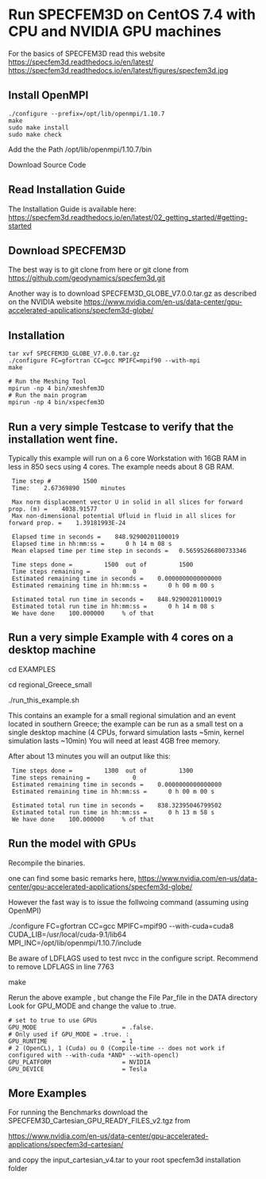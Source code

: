 # Run SPECFEM3D on CentOS 7.4 with CPU and NVIDIA GPU machines 

For the basics of SPECFEM3D read this website
https://specfem3d.readthedocs.io/en/latest/
https://specfem3d.readthedocs.io/en/latest/figures/specfem3d.jpg

## Install OpenMPI
```
./configure --prefix=/opt/lib/openmpi/1.10.7
make
sudo make install
sudo make check
```
Add the the Path /opt/lib/openmpi/1.10.7/bin

Download Source Code

## Read Installation Guide

The Installation Guide is available here:
https://specfem3d.readthedocs.io/en/latest/02_getting_started/#getting-started

## Download SPECFEM3D
The best way is to git clone from here
or git clone from 
https://github.com/geodynamics/specfem3d.git

Another way is to download SPECFEM3D_GLOBE_V7.0.0.tar.gz as described on the NVIDIA website
https://www.nvidia.com/en-us/data-center/gpu-accelerated-applications/specfem3d-globe/


## Installation

```
tar xvf SPECFEM3D_GLOBE_V7.0.0.tar.gz
./configure FC=gfortran CC=gcc MPIFC=mpif90 --with-mpi
make

# Run the Meshing Tool
mpirun -np 4 bin/xmeshfem3D
# Run the main program
mpirun -np 4 bin/xspecfem3D

```

## Run a very simple Testcase to verify that the installation went fine.
Typically this example will run on a 6 core Workstation with 16GB RAM in less in 850 secs using 4 cores.
The example needs about 8 GB RAM.

```
 Time step #         1500
 Time:    2.67369890      minutes

 Max norm displacement vector U in solid in all slices for forward prop. (m) =    4038.91577
 Max non-dimensional potential Ufluid in fluid in all slices for forward prop. =    1.39181993E-24

 Elapsed time in seconds =    848.92900201100019
 Elapsed time in hh:mm:ss =      0 h 14 m 08 s
 Mean elapsed time per time step in seconds =   0.56595266800733346

 Time steps done =         1500  out of         1500
 Time steps remaining =            0
 Estimated remaining time in seconds =    0.0000000000000000
 Estimated remaining time in hh:mm:ss =      0 h 00 m 00 s

 Estimated total run time in seconds =    848.92900201100019
 Estimated total run time in hh:mm:ss =      0 h 14 m 08 s
 We have done    100.000000     % of that

```

## Run a very simple Example with 4 cores on a desktop machine

cd EXAMPLES

cd regional_Greece_small

./run_this_example.sh


This  contains an example for a small regional simulation and an event located in southern Greece; the example can be run as a small test on a single desktop machine
  (4 CPUs, forward simulation lasts ~5min, kernel simulation lasts ~10min) 
You will need at least 4GB free memory.

After about 13 minutes you will an output like this:
```
 Time steps done =         1300  out of         1300
 Time steps remaining =            0
 Estimated remaining time in seconds =    0.0000000000000000
 Estimated remaining time in hh:mm:ss =      0 h 00 m 00 s

 Estimated total run time in seconds =    838.32395046799502
 Estimated total run time in hh:mm:ss =      0 h 13 m 58 s
 We have done    100.000000     % of that
```

## Run the model with GPUs

Recompile the binaries.

one can find some basic remarks here, 
https://www.nvidia.com/en-us/data-center/gpu-accelerated-applications/specfem3d-globe/

However the fast way is to issue the follwoing command (assuming using OpenMPI)

./configure FC=gfortran CC=gcc MPIFC=mpif90 --with-cuda=cuda8  CUDA_LIB=/usr/local/cuda-9.1/lib64 MPI_INC=/opt/lib/openmpi/1.10.7/include

Be aware of LDFLAGS used to test nvcc in the configure script.
Recommend to remove LDFLAGS in line 7763


make

Rerun the above example , but change the File  Par_file in the DATA directory 
Look for GPU_MODE and change the value to .true.
```
# set to true to use GPUs
GPU_MODE                        = .false.
# Only used if GPU_MODE = .true. :
GPU_RUNTIME                     = 1
# 2 (OpenCL), 1 (Cuda) ou 0 (Compile-time -- does not work if configured with --with-cuda *AND* --with-opencl)
GPU_PLATFORM                    = NVIDIA
GPU_DEVICE                      = Tesla
```

## More Examples

For running the Benchmarks download the SPECFEM3D_Cartesian_GPU_READY_FILES_v2.tgz from

https://www.nvidia.com/en-us/data-center/gpu-accelerated-applications/specfem3d-cartesian/

and copy the input_cartesian_v4.tar to your root specfem3d installation folder



